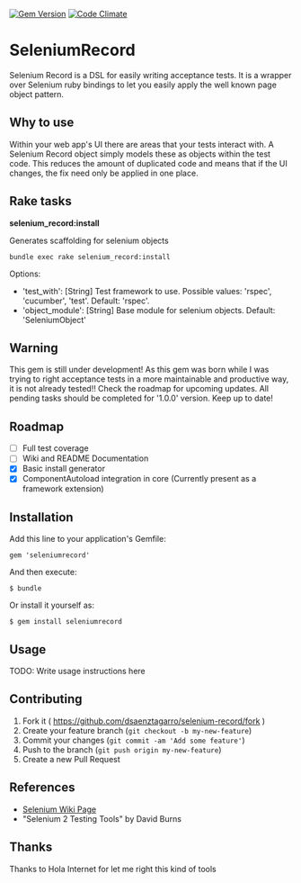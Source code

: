 [![Gem Version](https://badge.fury.io/rb/seleniumrecord.svg)](http://badge.fury.io/rb/seleniumrecord)
[![Code Climate](https://codeclimate.com/github/dsaenztagarro/selenium-record/badges/gpa.svg)](https://codeclimate.com/github/dsaenztagarro/selenium-record)

# SeleniumRecord

Selenium Record is a DSL for easily writing acceptance tests. It is a wrapper 
over Selenium ruby bindings to let you easily apply the well known page object 
pattern.

## Why to use

Within your web app's UI there are areas that your tests interact with. A
Selenium Record object simply models these as objects within the test code.
This reduces the amount of duplicated code and means that if the UI changes,
the fix need only be applied in one place.

## Rake tasks

**selenium_record:install**

Generates scaffolding for selenium objects

```shell
bundle exec rake selenium_record:install
```

Options:
- 'test_with': [String] Test framework to use. Possible values: 'rspec', 
  'cucumber', 'test'. Default: 'rspec'.
- 'object_module': [String] Base module for selenium objects. 
  Default: 'SeleniumObject'

## Warning

This gem is still under development! As this gem was born while I was trying to
right acceptance tests in a more maintainable and productive way, it is not 
already tested!! Check the roadmap for upcoming updates. All pending tasks 
should be completed for '1.0.0' version. Keep up to date!

## Roadmap

- [ ] Full test coverage
- [ ] Wiki and README Documentation
- [X] Basic install generator
- [X] ComponentAutoload integration in core (Currently present as a framework
    extension)

## Installation

Add this line to your application's Gemfile:

    gem 'seleniumrecord'

And then execute:

    $ bundle

Or install it yourself as:

    $ gem install seleniumrecord

## Usage

TODO: Write usage instructions here

## Contributing

1. Fork it ( https://github.com/dsaenztagarro/selenium-record/fork )
2. Create your feature branch (`git checkout -b my-new-feature`)
3. Commit your changes (`git commit -am 'Add some feature'`)
4. Push to the branch (`git push origin my-new-feature`)
5. Create a new Pull Request

## References

- [Selenium Wiki Page](https://code.google.com/p/selenium/wiki/PageObjects)
- "Selenium 2 Testing Tools" by David Burns

## Thanks

Thanks to Hola Internet for let me right this kind of tools
